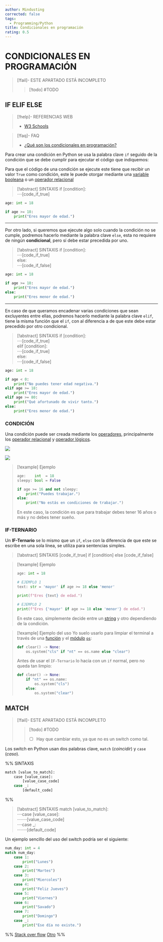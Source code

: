 ```yaml
---
author: Mindusting
corrected: false
tags:
  - Programming/Python
title: Condicionales en programación
rating: 0.5
---
```


# CONDICIONALES EN PROGRAMACIÓN

> [!fail]- ESTE APARTADO ESTÁ INCOMPLETO
> > [!todo] #TODO

## IF ELIF ELSE

> [!help]- REFERENCIAS WEB
> - [W3 Schools](https://www.w3schools.com/python/python_conditions.asp)

> [!faq]- FAQ
> - [¿Qué son los condicionales en programación?](../pc/pc_conditionals.md)

Para crear una condición en Python se usa la palabra clave `if` seguido de la condición que se debe cumplir para ejecutar el código que indiquemos:

Para que el código de una condición se ejecute este tiene que recibir un valor `True` como condición, este le puede otorgar mediante una [variable](py_variable.md) [booleana](py_bool.md) o un [operador relacional](py_operators.md#RELACIONAL)

> [!abstract] SINTAXIS
> <span class="flow-word-color">if</span> <span class="italic grey">[condition]</span>:<br><span class="transparency">····</span><span class="italic grey">[code_if_true]</span>

```python
age: int = 18

if age >= 18:
    print("Eres mayor de edad.")
```

---

Por otro lado, si queremos que ejecute algo solo cuando la condición no se cumple, podremos hacerlo mediante la palabra clave `else`, esta no requiere de ningún **condicional**, pero sí debe estar precedida por uno.

> [!abstract] SINTAXIS
> <span class="flow-word-color">if</span> <span class="italic grey">[condition]</span>:<br><span class="transparency">····</span><span class="italic grey">[code_if_true]</span><br><span class="flow-word-color">else</span>:<br><span class="transparency">····</span><span class="italic grey">[code_if_false]</span>

```python
age: int = 18

if age >= 18:
    print("Eres mayor de edad.")
else:
    print("Eres menor de edad.")
```

---

En caso de que queramos encadenar varias condiciones que sean excluyentes entre ellas, podremos hacerlo mediante la palabra clave `elif`, tiene la misma función que el `if`, con al diferencia a de que este debe estar precedido por otro condicional.

> [!abstract] SINTAXIS
> <span class="flow-word-color">if</span> <span class="italic grey">[condition]</span>:<br><span class="transparency">····</span><span class="italic grey">[code_if_true]</span><br><span class="flow-word-color">elif</span> <span class="italic grey">[condition]</span>:<br><span class="transparency">····</span><span class="italic grey">[code_if_true]</span><br><span class="flow-word-color">else</span>:<br><span class="transparency">····</span><span class="italic grey">[code_if_false]</span>

```python
age: int = 18

if age < 0:
    print("No puedes tener edad negativa.")
elif age >= 18:
    print("Eres mayor de edad.")
elif age >= 80:
    print("Qué afortunado de vivir tanto.")
else:
    print("Eres menor de edad.")
```

### CONDICIÓN

Una condición puede ser creada mediante los [operadores](py_operators.md), principalmente los [operador relacional](py_operators.md#RELACIONAL) y [operador lógicos](py_operators.md#LÓGICOS).

![](py_operators.md#^relational-operators-table)

![](py_operators.md#^logical-operators-table)

> [!example] Ejemplo
> ```python
> age:    int  = 18
> sleepy: bool = False
> 
> if age >= 16 and not sleepy:
>     print("Puedes trabajar.")
> else:
>     print("No estás en condiciones de trabajar.")
> ```
> 
> En este caso, la condición es que para trabajar debes tener 16 años o más y no debes tener sueño.

### IF-TERNARIO

Un **IF-Ternario** se lo mismo que un `if`, `else` con la diferencia de que este se escribe en una sola línea, se utiliza para sentencias simples.

> [!abstract] SINTAXIS
> <span class="italic grey">[code_if_true]</span> <span class="flow-word-color">if</span> <span class="italic grey">[condition]</span> <span class="flow-word-color">else</span> <span class="italic grey">[code_if_false]</span>

> [!example] Ejemplo
> ```python
> age: int = 18
> 
> # EJEMPLO 1
> text: str = 'mayor' if age >= 18 else 'menor'
> 
> print(f"Eres {text} de edad.")
> 
> # EJEMPLO 2
> print(f"Eres {'mayor' if age >= 18 else 'menor'} de edad.")
> ```
> 
> En este caso, simplemente decide entre un [string](sqlite3/py_sqlite3.md) y otro dependiendo de la condición.

> [!example] Ejemplo del uso
> Yo suelo usarlo para limpiar el terminal a través de una [función](py_func.md) y el [módulo](py_module.md) [`os`](os/py_os.md):
> ```python
> def clear() -> None:
>     os.system("cls" if "nt" == os.name else "clear")
> ```
> Antes de usar el `IF-Ternario` lo hacía con un `if` normal, pero no queda tan limpio:
> ```python
> def clear() -> None:
>     if "nt" == os.name:
>         os.system("cls")
>     else:
>         os.system("clear")
> ```

## MATCH

> [!fail]- ESTE APARTADO ESTÁ INCOMPLETO
> > [!todo] #TODO
> > - [ ] Hay que cambiar esto, ya que no es un switch como tal.

Los switch en Python usan dos palabras clave, `match` (*coincidir*) y `case` (*caso*).

%%
SINTAXIS

```python
match [value_to_match]:
    case [value_case]:
        [value_case_code]
    case _:
        [default_code]
```
%%

> [!abstract] SINTAXIS
> <span class="flow-word-color">match</span> <span class="italic variable-color">[value_to_match]</span>:<br><span class="transparency">····</span><span class="flow-word-color">case</span> <span class="italic variable-color">[value_case]</span>:<br><span class="transparency">········</span><span class="italic grey">[value_case_code]</span><br><span class="transparency">····</span><span class="flow-word-color">case</span> _:<br><span class="transparency">········</span><span class="italic grey">[default_code]</span>

Un ejemplo sencillo del uso del switch podría ser el siguiente:

```python
num_day: int = 4
match num_day:
    case 1:
        print("Lunes")
    case 2:
        print("Martes")
    case 3:
        print("Miercoles")
    case 4:
        print("Feliz Jueves")
    case 5:
        print("Viernes")
    case 6:
        print("Savado")
    case 7:
        print("Domingo")
    case _:
        print("Ese día no existe.")
```

%%
[Stack over flow](https://stackoverflow.com/questions/67961895/how-do-if-statements-differ-from-match-case-statments-in-python)
[Otro](https://learnpython.com/blog/python-match-case-statement)
%%
